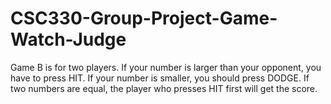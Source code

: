 # CSC330-Group-Project-Game-Watch-Judge
Game B is for two players. If your number is larger than your opponent, you have to press HIT. If your number is smaller,  you should press DODGE. If two numbers are equal, the player who presses HIT first will get the score.
